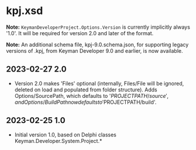 # kpj.xsd

**Note:** `KeymanDeveloperProject.Options.Version` is currently implicitly
always '1.0'. It will be required for version 2.0 and later of the format.

**Note:** An additional schema file, kpj-9.0.schema.json, for supporting legacy
  versions of .kpj, from Keyman Developer 9.0 and earlier, is now available.

## 2023-02-27 2.0
* Version 2.0 makes 'Files' optional (internally, Files/File will be ignored,
  deleted on load and populated from folder structure). Adds Options/SourcePath,
  which defaults to '$PROJECTPATH/source', and Options/BuildPath now defaults to
  '$PROJECTPATH/build'.

## 2023-02-25 1.0
* Initial version 1.0, based on Delphi classes Keyman.Developer.System.Project.*
